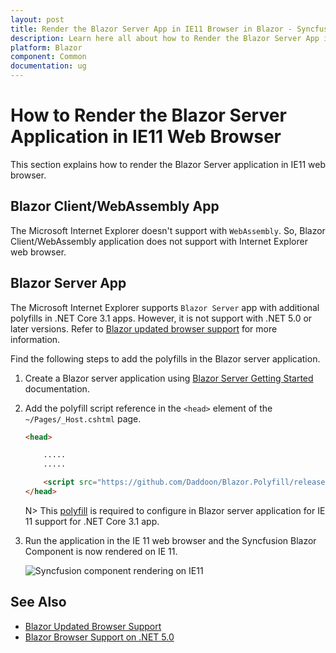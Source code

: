 ```yaml
---
layout: post
title: Render the Blazor Server App in IE11 Browser in Blazor - Syncfusion
description: Learn here all about how to Render the Blazor Server App in IE11 Browser in Blazor component and more.
platform: Blazor
component: Common
documentation: ug
---
```


# How to Render the Blazor Server Application in IE11 Web Browser

This section explains how to render the Blazor Server application in IE11 web browser.

## Blazor Client/WebAssembly App

The Microsoft Internet Explorer doesn't support with `WebAssembly`. So, Blazor Client/WebAssembly application does not support with Internet Explorer web browser.

## Blazor Server App

The Microsoft Internet Explorer supports `Blazor Server` app with additional polyfills in .NET Core 3.1 apps. However, it is not support with .NET 5.0 or later versions. Refer to [Blazor updated browser support](https://docs.microsoft.com/en-us/dotnet/core/compatibility/aspnet-core/5.0/blazor-browser-support-updated) for more information.

Find the following steps to add the polyfills in the Blazor server application.

1. Create a Blazor server application using [Blazor Server Getting Started](https://blazor.syncfusion.com/documentation/getting-started/blazor-server-side-visual-studio) documentation.

2. Add the polyfill script reference in the `<head>` element of the `~/Pages/_Host.cshtml` page.

    ```html
    <head>

        .....
        .....

        <script src="https://github.com/Daddoon/Blazor.Polyfill/releases/download/3.0.8/blazor.polyfill.min.js"></script>
    </head>

    ```

    N> This [polyfill](https://github.com/Daddoon/Blazor.Polyfill/releases/download/3.0.8/blazor.polyfill.min.js) is required to configure in Blazor server application for IE 11 support for .NET Core 3.1 app.

3. Run the application in the IE 11 web browser and the Syncfusion Blazor Component is now rendered on IE 11.

    ![Syncfusion component rendering on IE11](images/rendering-component-on-ie11.png)

## See Also

* [Blazor Updated Browser Support](https://docs.microsoft.com/en-us/dotnet/core/compatibility/aspnet-core/5.0/blazor-browser-support-updated)
* [Blazor Browser Support on .NET 5.0](https://docs.microsoft.com/en-us/aspnet/core/blazor/supported-platforms?view=aspnetcore-5.0)
